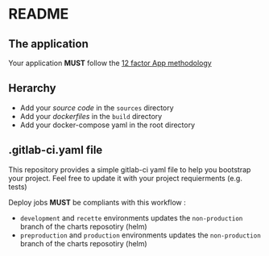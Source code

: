 # README

## The application

Your application **MUST** follow the [12 factor App methodology](https://12factor.net/fr/)

## Herarchy

 * Add your _source code_ in the `sources` directory
 * Add your _dockerfiles_ in the `build` directory
 * Add your docker-compose yaml in the root directory

## .gitlab-ci.yaml file

This repository provides a simple gitlab-ci yaml file to help you bootstrap your project.
Feel free to update it with your project requierments (e.g. tests)

Deploy jobs **MUST** be compliants with this workflow :

 * `development` and `recette` environments updates the `non-production` branch of the charts reposotiry (helm)
 * `preproduction` and `production` environments updates the `non-production` branch of the charts reposotiry (helm)
